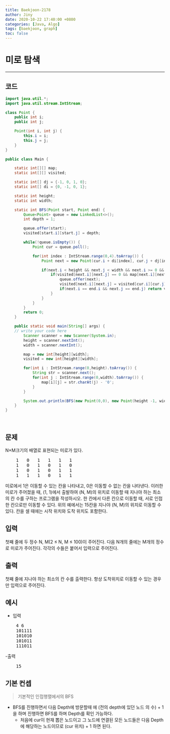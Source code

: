 ```yaml
---
title: Baekjoon-2178
author: Jiny
date: 2020-10-22 17:40:00 +0800
categories: [Java, Algo]
tags: [baekjoon, graph]
toc: false
---
```


# **미로 탐색**
---
## **코드**
```java
import java.util.*;
import java.util.stream.IntStream;

class Point {
    public int i;
    public int j;

    Point(int i, int j) {
        this.i = i;
        this.j = j;
    }
}

public class Main {

    static int[][] map;
    static int[][] visited;

    static int[] dj = {-1, 0, 1, 0};
    static int[] di = {0, -1, 0, 1};

    static int height;
    static int width;

    static int BFS(Point start, Point end) {
        Queue<Point> queue = new LinkedList<>();
        int depth = 1;

        queue.offer(start);
        visited[start.i][start.j] = depth;

        while(!queue.isEmpty()) {
            Point cur = queue.poll();

            for(int index : IntStream.range(0,4).toArray()) {
                Point next = new Point(cur.i + di[index], cur.j + dj[index]);

                if(next.i < height && next.j < width && next.i >= 0 && next.j >= 0) {
                    if(visited[next.i][next.j] == 0 && map[next.i][next.j] == 1) { ;
                        queue.offer(next);
                        visited[next.i][next.j] = visited[cur.i][cur.j] + 1;
                        if(next.i == end.i && next.j == end.j) return visited[next.i][next.j];
                    }
                }
            }
        }
        return 0;
    }

    public static void main(String[] args) {
	// write your code here
        Scanner scanner = new Scanner(System.in);
        height = scanner.nextInt();
        width = scanner.nextInt();

        map = new int[height][width];
        visited = new int[height][width];

        for(int i : IntStream.range(0,height).toArray()) {
            String str = scanner.next();
            for(int j : IntStream.range(0,width).toArray()) {
                map[i][j] = str.charAt(j) - '0';
            }
        }

        System.out.println(BFS(new Point(0,0), new Point(height -1, width -1)));
    }
}
```   
<br/>

## **문제**

N×M크기의 배열로 표현되는 미로가 있다.

<pre>
    1	0	1	1	1	1
    1	0	1	0	1	0
    1	0	1	0	1	1
    1	1	1	0	1	1
</pre>

미로에서 1은 이동할 수 있는 칸을 나타내고, 0은 이동할 수 없는 칸을 나타낸다. 이러한 미로가 주어졌을 때, (1, 1)에서 출발하여 (N, M)의 위치로 이동할 때 지나야 하는 최소의 칸 수를 구하는 프로그램을 작성하시오. 한 칸에서 다른 칸으로 이동할 때, 서로 인접한 칸으로만 이동할 수 있다.
위의 예에서는 15칸을 지나야 (N, M)의 위치로 이동할 수 있다. 칸을 셀 때에는 시작 위치와 도착 위치도 포함한다.

## **입력**

첫째 줄에 두 정수 N, M(2 ≤ N, M ≤ 100)이 주어진다. 다음 N개의 줄에는 M개의 정수로 미로가 주어진다. 각각의 수들은 붙어서 입력으로 주어진다.

## **출력**

첫째 줄에 지나야 하는 최소의 칸 수를 출력한다. 항상 도착위치로 이동할 수 있는 경우만 입력으로 주어진다.

## **예시**

- 입력

<pre>
    4 6
    101111
    101010
    101011
    111011
</pre>

-출력

<pre>
    15
</pre>

## **기본 컨셉**

> 기본적인 인접행렬에서의 BFS

- BFS를 진행하면서 다음 Depth에 방문할때 에 (전의 depth에 있던 노드 의 수) + 1을 하며 진행하면 BFS를 하며 Depth를 확인 가능하다.
    - 처음에 cur이 현재 뽑은 노드이고 그 노드에 연결된 모든 노드들은 다음 Depth에 해당하는 노드이므로 (cur 위치) + 1 하면 된다.